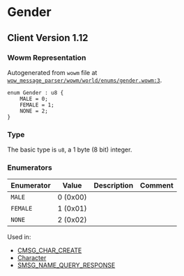 # Gender

## Client Version 1.12

### Wowm Representation

Autogenerated from `wowm` file at [`wow_message_parser/wowm/world/enums/gender.wowm:3`](https://github.com/gtker/wow_messages/tree/main/wow_message_parser/wowm/world/enums/gender.wowm#L3).

```rust,ignore
enum Gender : u8 {
    MALE = 0;
    FEMALE = 1;
    NONE = 2;
}
```
### Type
The basic type is `u8`, a 1 byte (8 bit) integer.
### Enumerators
| Enumerator | Value  | Description | Comment |
| --------- | -------- | ----------- | ------- |
| `MALE` | 0 (0x00) |  |  |
| `FEMALE` | 1 (0x01) |  |  |
| `NONE` | 2 (0x02) |  |  |

Used in:
* [CMSG_CHAR_CREATE](cmsg_char_create.md)
* [Character](character.md)
* [SMSG_NAME_QUERY_RESPONSE](smsg_name_query_response.md)
